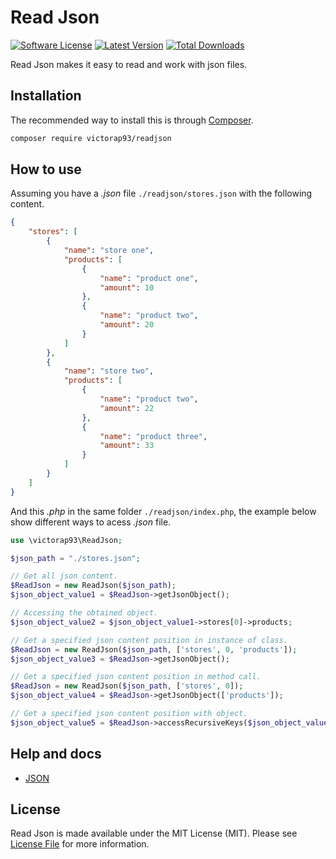# Read Json

[![Software License](https://img.shields.io/badge/license-MIT-brightgreen.svg)](LICENSE)
[![Latest Version](https://img.shields.io/github/release/victorap93/readjson.svg?style=flat-square)](https://github.com/victorap93/readjson/releases)
[![Total Downloads](https://img.shields.io/packagist/dt/victorap93/readjson.svg?style=flat-square)](https://packagist.org/packages/victorap93/readjson)

Read Json makes it easy to read and work with json files.


## Installation

The recommended way to install this is through
[Composer](https://getcomposer.org/).

```bash
composer require victorap93/readjson
```


## How to use

Assuming you have a *.json* file `./readjson/stores.json` with the following content.
```json 
{
    "stores": [
        {
            "name": "store one",
            "products": [
                {
                    "name": "product one",
                    "amount": 10
                },
                {
                    "name": "product two",
                    "amount": 20
                }
            ]
        },
        {
            "name": "store two",
            "products": [
                {
                    "name": "product two",
                    "amount": 22
                },
                {
                    "name": "product three",
                    "amount": 33
                }
            ]
        }
    ]
}
```

And this *.php* in the same folder `./readjson/index.php`, the example below show different ways to acess *.json* file.
```php
use \victorap93\ReadJson;

$json_path = "./stores.json";

// Get all json content.
$ReadJson = new ReadJson($json_path);
$json_object_value1 = $ReadJson->getJsonObject();

// Accessing the obtained object.
$json_object_value2 = $json_object_value1->stores[0]->products;

// Get a specified json content position in instance of class.
$ReadJson = new ReadJson($json_path, ['stores', 0, 'products']);
$json_object_value3 = $ReadJson->getJsonObject();

// Get a specified json content position in method call.
$ReadJson = new ReadJson($json_path, ['stores', 0]);
$json_object_value4 = $ReadJson->getJsonObject(['products']);

// Get a specified json content position with object.
$json_object_value5 = $ReadJson->accessRecursiveKeys($json_object_value4, [0, 'name']);
```


## Help and docs

- [JSON](https://www.json.org/json-en.html)


## License

Read Json is made available under the MIT License (MIT). Please see [License File](LICENSE) for more information.
